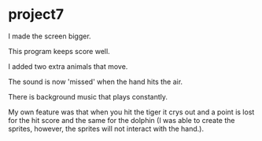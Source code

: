 # project7
I made the screen bigger.

This program keeps score well.

I added two extra animals that move.

The sound is now 'missed' when the hand hits the air.

There is background music that plays constantly.

My own feature was that when you hit the tiger it crys out and a point is lost for the hit score and the same for the dolphin (I was able to create the sprites, however, the sprites will not interact with the hand.).
